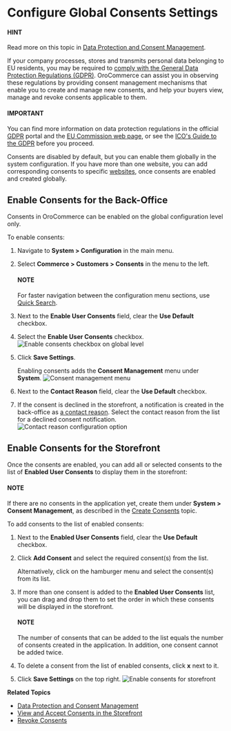 <a id="configuration-guide-commerce-configuration-consents"></a>

# Configure Global Consents Settings

#### HINT
Read more on this topic in [Data Protection and Consent Management](../../../../../concept-guides/consents/index.md#user-guide-consents).

If your company processes, stores and transmits personal data belonging to EU residents, you may be required to [comply with the General Data Protection Regulations (GDPR)](../../../../../concept-guides/consents/index.md#user-guide-consents). OroCommerce can assist you in observing these regulations by providing consent management mechanisms that enable you to create and manage new consents, and help your buyers view, manage and revoke consents applicable to them.

#### IMPORTANT
You can find more information on data protection regulations in the official <a href="https://www.eugdpr.org/" target="_blank">GDPR</a> portal and the <a href="https://ec.europa.eu/info/law/law-topic/data-protection_en" target="_blank">EU Commission web page</a>, or see the <a href="https://ico.org.uk/for-organisations/guide-to-the-general-data-protection-regulation-gdpr" target="_blank">ICO's Guide to the GDPR</a> before you proceed.

Consents are disabled by default, but you can enable them globally in the system configuration. If you have more than one website, you can add corresponding consents to specific [websites](../../../websites/web-configuration/commerce/customers/website-consents.md#admin-guide-commerce-configuration-customers-consents-enable-website), once consents are enabled and created globally.

<a id="admin-guide-commerce-configuration-customers-consents-enable-globally"></a>

## Enable Consents for the Back-Office

Consents in OroCommerce can be enabled on the global configuration level only.

To enable consents:

1. Navigate to **System > Configuration** in the main menu.
2. Select **Commerce > Customers > Consents** in the menu to the left.

   #### NOTE
   For faster navigation between the configuration menu sections, use [Quick Search](../../quick-search.md#user-guide-system-configuration-quick-search).
3. Next to the **Enable User Consents** field, clear the **Use Default** checkbox.
4. Select the **Enable User Consents** checkbox.
   ![Enable consents checkbox on global level](user/img/system/config_commerce/customer/enable_consents_globally.png)
5. Click **Save Settings**.

   Enabling consents adds the **Consent Management** menu under **System**.
   ![Consent management menu](user/img/system/config_commerce/customer/consent_management_menu.png)
6. Next to the **Contact Reason** field, clear the **Use Default** checkbox.
7. If the consent is declined in the storefront, a notification is created in the back-office as [a contact reason](../../../contact-reasons/index.md#admin-guide-contact-reasons). Select the contact reason from the list for a declined consent notification.
   ![Contact reason configuration option](user/img/system/config_commerce/customer/contact_reason_config.png)

## Enable Consents for the Storefront

Once the consents are enabled, you can add all or selected consents to the list of **Enabled User Consents** to display them in the storefront:

#### NOTE
If there are no consents in the application yet, create them under **System > Consent Management**, as described in the [Create Consents](../../../consent-management/index.md#user-guide-consents-create) topic.

To add consents to the list of enabled consents:

1. Next to the **Enabled User Consents** field, clear the **Use Default** checkbox.
2. Click **Add Consent** and select the required consent(s) from the list.

   Alternatively, click on the hamburger menu and select the consent(s) from its list.
3. If more than one consent is added to the **Enabled User Consents** list, you can drag and drop them to set the order in which these consents will be displayed in the storefront.

   #### NOTE
   The number of consents that can be added to the list equals the number of consents created in the application. In addition, one consent cannot be added twice.
4. To delete a consent from the list of enabled consents, click **x** next to it.
5. Click **Save Settings** on the top right.
   ![Enable consents for storefront](user/img/system/config_commerce/customer/enable_consents_for_storefront.png)

**Related Topics**

* [Data Protection and Consent Management](../../../../../concept-guides/consents/index.md#user-guide-consents)
* [View and Accept Consents in the Storefront](../../../../../storefront/account/my-profile/index.md#frontstore-guide-profile-consents)
* [Revoke Consents](../../../../activities/contact-requests/index.md#user-guide-activities-requests)

